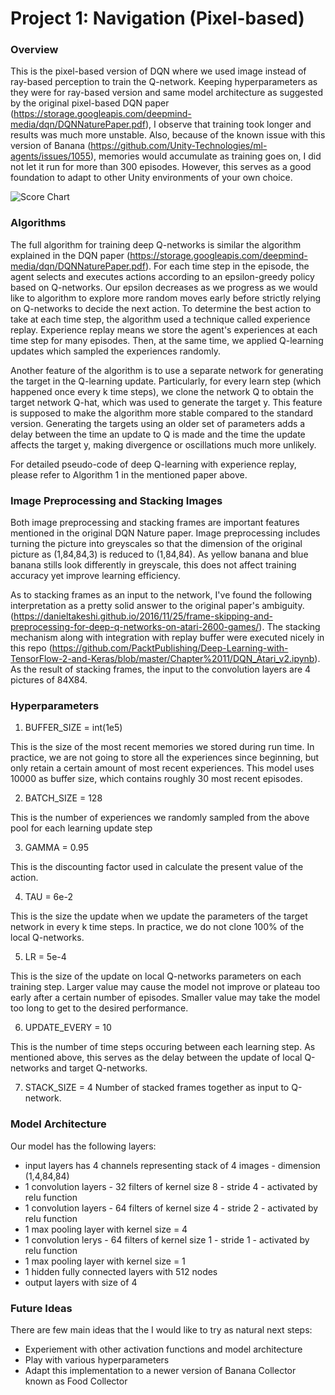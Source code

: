 [//]: # (Image References)

[image1]: https://github.com/huytrinhx/DQN-Banana-Collector/blob/main/Images/ScoresChart.png

# Project 1: Navigation (Pixel-based)

### Overview

This is the pixel-based version of DQN where we used image instead of ray-based perception to train the Q-network. Keeping hyperparameters as they were for ray-based version and same model architecture as suggested by the original pixel-based DQN paper (https://storage.googleapis.com/deepmind-media/dqn/DQNNaturePaper.pdf), I observe that training took longer and results was much more unstable. Also, because of the known issue with this version of Banana (https://github.com/Unity-Technologies/ml-agents/issues/1055), memories would accumulate as training goes on, I did not let it run for more than 300 episodes. However, this serves as a good foundation to adapt to other Unity environments of your own choice.

![Score Chart][image1]

### Algorithms

The full algorithm for training deep Q-networks is similar the algorithm explained in the DQN paper (https://storage.googleapis.com/deepmind-media/dqn/DQNNaturePaper.pdf). For each time step in the episode, the agent selects and executes actions according to an epsilon-greedy policy based on Q-networks. Our epsilon decreases as we progress as we would like to algorithm to explore more random moves early before strictly relying on Q-networks to decide the next action. To determine the best action to take at each time step, the algorithm used a technique called experience replay. Experience replay means we store the agent's experiences at each time step for many episodes. Then, at the same time, we applied Q-learning updates which sampled the experiences randomly.

Another feature of the algorithm is to use a separate network for generating the target in the Q-learning update. Particularly, for every learn step (which happened once every k time steps), we clone the network Q to obtain the target network Q-hat, which was used to generate the target y. This feature is supposed to make the algorithm more stable compared to the standard version. Generating the targets using an older set of parameters adds a delay between the time an update to Q is made and the time the update affects the target y, making divergence or oscillations much more unlikely.

For detailed pseudo-code of deep Q-learning with experience replay, please refer to Algorithm 1 in the mentioned paper above.

### Image Preprocessing and Stacking Images

Both image preprocessing and stacking frames are important features mentioned in the original DQN Nature paper. Image preprocessing includes turning the picture into greyscales so that the dimension of the original picture as (1,84,84,3) is reduced to (1,84,84). As yellow banana and blue banana stills look differently in greyscale, this does not affect training accuracy yet improve learning efficiency.

As to stacking frames as an input to the network, I've found the following interpretation as a pretty solid answer to the original paper's ambiguity. (https://danieltakeshi.github.io/2016/11/25/frame-skipping-and-preprocessing-for-deep-q-networks-on-atari-2600-games/). The stacking mechanism along with integration with replay buffer were executed nicely in this repo (https://github.com/PacktPublishing/Deep-Learning-with-TensorFlow-2-and-Keras/blob/master/Chapter%2011/DQN_Atari_v2.ipynb). As the result of stacking frames, the input to the convolution layers are 4 pictures of 84X84.


### Hyperparameters

1. BUFFER_SIZE = int(1e5)

This is the size of the most recent memories we stored during run time. In practice, we are not going to store all the experiences since beginning, but only retain a certain amount of most recent experiences. This model uses 10000 as buffer size, which contains roughly 30 most recent episodes.

2. BATCH_SIZE = 128

This is the number of experiences we randomly sampled from the above pool for each learning update step

3. GAMMA = 0.95

This is the discounting factor used in calculate the present value of the action. 

4. TAU  = 6e-2

This is the size the update when we update the parameters of the target network in every k time steps. In practice, we do not clone 100% of the local Q-networks.

5. LR = 5e-4

This is the size of the update on local Q-networks parameters on each training step. Larger value may cause the model not improve or plateau too early after a certain number of episodes. Smaller value may take the model too long to get to the desired performance.

6. UPDATE_EVERY = 10

This is the number of time steps occuring between each learning step. As mentioned above, this serves as the delay between the update of local Q-networks and target Q-networks.

7. STACK_SIZE = 4
Number of stacked frames together as input to Q-network.

### Model Architecture

Our model has the following layers:
- input layers has 4 channels representing stack of 4 images - dimension (1,4,84,84)
- 1 convolution layers - 32 filters of kernel size 8 - stride 4 - activated by relu function
- 1 convolution layers - 64 filters of kernel size 4 - stride 2 - activated by relu function
- 1 max pooling layer with kernel size = 4
- 1 convolution lerys - 64 filters of kernel size 1 - stride 1 - activated by relu function
- 1 max pooling layer with kernel size = 1
- 1 hidden fully connected layers with 512 nodes
- output layers with size of 4

### Future Ideas

There are few main ideas that the I would like to try as natural next steps:
- Experiement with other activation functions and model architecture
- Play with various hyperparameters
- Adapt this implementation to a newer version  of Banana Collector known as Food Collector  



